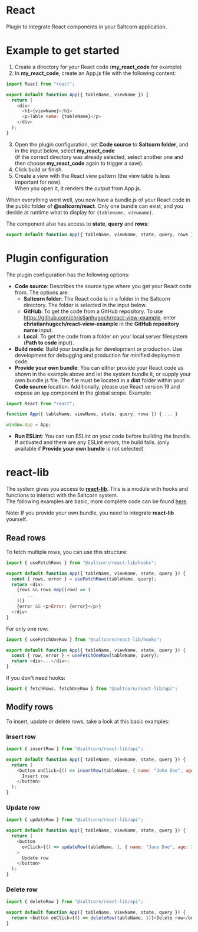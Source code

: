 # React

Plugin to integrate React components in your Saltcorn application.

# Example to get started

1. Create a directory for your React code (**my_react_code** for example)
2. In **my_react_code**, create an App.js file with the following content:

```javascript
import React from "react";

export default function App({ tableName, viewName }) {
  return (
    <div>
      <h1>{viewName}</h1>
      <p>Table name: {tableName}</p>
    </div>
  );
}
```

3. Open the plugin configuration, set **Code source** to **Saltcorn folder**, and in the input below, select **my_react_code** <br>(if the correct directory was already selected, select another one and then choose **my_react_code** again to trigger a save).
4. Click build or finish.
5. Create a view with the React view pattern (the view table is less important for now). <br> When you open it, it renders the output from App.js.

When everything went well, you now have a bundle.js of your React code in the public folder of **@saltcorn/react**. Only one bundle can exist, and you decide at runtime what to display for `{tablename, viewname}`.

The component also has access to **state**, **query** and **rows**:

```javascript
export default function App({ tableName, viewName, state, query, rows })
```

# Plugin configuration

The plugin configuration has the following options:

- **Code source**: Describes the source type where you get your React code from. The options are:
  - **Saltcorn folder**: The React code is in a folder in the Saltcorn directory. The folder is selected in the input below.
  - **GitHub**: To get the code from a GitHub repository. To use https://github.com/christianhugoch/react-view-example, enter **christianhugoch/react-view-example** in the **GitHub repository name** input.
  - **Local**: To get the code from a folder on your local server filesystem (**Path to code** input).
- **Build mode**: Build your bundle.js for development or production. Use development for debugging and production for minified deployment code.
- **Provide your own bundle**: You can either provide your React code as shown in the example above and let the system bundle it, or supply your own bundle.js file. The file must be located in a **dist** folder within your **Code source** location. Additionally, please use React version 19 and expose an `App` component in the global scope. Example:

```javascript
import React from "react";

function App({ tableName, viewName, state, query, rows }) { ... }

window.App = App;
```

- **Run ESLint**: You can run ESLint on your code before building the bundle. If activated and there are any ESLint errors, the build fails. (only available if **Provide your own bundle** is not selected)

# react-lib

The system gives you access to [**react-lib**](https://github.com/saltcorn/react-lib). This is a module with hooks and functions to interact with the Saltcorn system. <br>
The following examples are basic, more complete code can be found [here](https://github.com/saltcorn/react/tree/main/examples).

Note: If you provide your own bundle, you need to integrate **react-lib** yourself.

## Read rows

To fetch multiple rows, you can use this structure:

```javascript
import { useFetchRows } from "@saltcorn/react-lib/hooks";

export default function App({ tableName, viewName, state, query }) {
  const { rows, error } = useFetchRows(tableName, query);
  return <div>
    {rows && rows.map((row) => (
        ...
    ))}
    {error && <p>Error: {error}</p>}
  </div>
}

```

For only one row:

```javascript
import { useFetchOneRow } from "@saltcorn/react-lib/hooks";

export default function App({ tableName, viewName, state, query }) {
  const { row, error } = useFetchOneRow(tableName, query);
  return <div>...</div>;
}
```

If you don't need hooks:

```javascript
import { fetchRows, fetchOneRow } from "@saltcorn/react-lib/api";
```

## Modify rows

To insert, update or delete rows, take a look at this basic examples:

### Insert row

```javascript
import { insertRow } from "@saltcorn/react-lib/api";

export default function App({ tableName, viewName, state, query }) {
  return (
    <button onClick={() => insertRow(tableName, { name: "John Doe", age: 30 })}>
      Insert row
    </button>
  );
}
```

### Update row

```javascript
import { updateRow } from "@saltcorn/react-lib/api";

export default function App({ tableName, viewName, state, query }) {
  return (
    <button
      onClick={() => updateRow(tableName, 1, { name: "Jane Doe", age: 31 })}
    >
      Update row
    </button>
  );
}
```

### Delete row

```javascript
import { deleteRow } from "@saltcorn/react-lib/api";

export default function App({ tableName, viewName, state, query }) {
  return <button onClick={() => deleteRow(tableName, 1)}>Delete row</button>;
}
```
